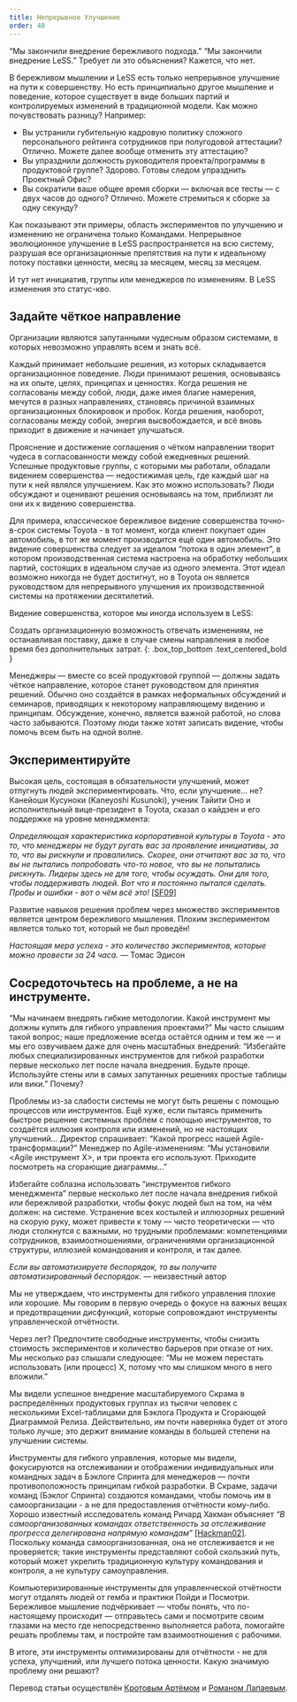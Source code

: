 ```yaml
---
title: Непрерывное Улучшение
order: 40
---
```


“Мы закончили внедрение бережливого подхода.” “Мы закончили внедрение LeSS.” Требует ли это объяснения? Кажется, что нет.

В бережливом мышлении и LeSS есть только непрерывное улучшение на пути к совершенству. Но есть принципиально другое мышление и поведение, которое существует в виде больших партий и контролируемых изменений в традиционной модели. Как можно почувствовать разницу? Например:

* Вы устранили губительную кадровую политику сложного персонального рейтинга сотрудников при полугодовой аттестации? Отлично. Можете далее вообще отменить эту аттестацию?
* Вы упразднили должность руководителя проекта/программы в продуктовой группе? Здорово. Готовы следом упразднить Проектный Офис?
* Вы сократили ваше общее время сборки — включая все тесты — с двух часов до одного? Отлично. Можете стремиться к сборке за одну секунду?

Как показывают эти примеры, область экспериментов по улучшению и изменению не ограничена только Командами. Непрерывное эволюционное улучшение в LeSS распространяется на всю систему, разрушая все организационные препятствия на пути к идеальному потоку поставки ценности, месяц за месяцем, месяц за месяцем.

И тут нет инициатив, группы или менеджеров по изменениям. В LeSS изменения это статус-кво.

## Задайте чёткое направление

Организации являются запутанными чудесным образом системами, в которых невозможно управлять всем и знать всё.

Каждый принимает небольшие решения, из которых складывается организационное поведение. Люди принимают решения, основываясь на их опыте, целях, принципах и ценностях. Когда решения не согласованы между собой, люди, даже имея благие намерения, мечутся в разных направлениях, становясь причиной взаимных организационных блокировок и пробок. Когда решения, наоборот, согласованы между собой, энергия высвобождается, и всё вновь приходит в движение и начинает улучшаться.

Прояснение и достижение соглашения о чётком направлении творит чудеса в согласованности между собой ежедневных решений. Успешные продуктовые группы, с которыми мы работали, обладали видением совершенства — недостижимая цель, где каждый шаг на пути к ней являлся улучшением. Как это можно использовать? Люди обсуждают и оценивают решения основываясь на том, приблизят ли они их к видению совершенства.

Для примера, классическое бережливое видение совершенства точно-в-срок системы Toyota - в тот момент, когда клиент покупает один автомобиль, в тот же момент производится ещё один автомобиль. Это видение совершенства следует за идеалом “потока в один элемент”, в котором производственная система настроена на обработку небольших партий, состоящих в идеальном случае из одного элемента. Этот идеал возможно никогда не будет достигнут, но в Toyota он является руководством для непрерывного улучшения их производственной системы на протяжении десятилетий.

Видение совершенства, которое мы иногда используем в LeSS:

Создать организационную возможность отвечать изменениям, не останавливая поставку, даже в случае смены направления в любое время без дополнительных затрат.
{: .box_top_bottom  .text_centered_bold }

Менеджеры — вместе со всей продуктовой группой — должны задать чёткое направление, которое станет руководством для принятия решений. Обычно оно создаётся в рамках неформальных обсуждений и семинаров, приводящих к некоторому направляющему видению и принципам. Обсуждение, конечно, является важной работой, но слова часто забываются. Поэтому люди также хотят записать видение, чтобы помочь всем быть на одной волне.

## Экспериментируйте

Высокая цель, состоящая в обязательности улучшений, может отпугнуть людей экспериментировать. Что, если улучшение... не? Канейоши Кусуноки (Kaneyoshi Kusunoki), ученик Тайити Оно и исполнительный вице-президент в Toyota, сказал о кайдзен и его поддержке на уровне менеджмента:
                                                                        
*Определяющая характеристика корпоративной культуры в Toyota - это то, что менеджеры не будут ругать вас за проявление инициативы, за то, что вы рискнули и провалились. Скорее, они отчитают вас за то, что вы не пытались попробовать что-то новое, что вы не попытались рискнуть. Лидеры здесь не для того, чтобы осуждать. Они для того, чтобы поддерживать людей. Вот что я постоянно пытался сделать. Пробы и ошибки - вот о чём всё это!* [[SF09]](http://www.amazon.com/Birth-Lean-Takahiro-Fujimoto-ebook/dp/B007EFWP0M)

Развитие навыков решения проблем через множество экспериментов является центром бережливого мышления. Плохим экспериментом является только тот, который не был проведён!

*Настоящая мера успеха - это количество экспериментов, которые можно провести за 24 часа.* — Томас Эдисон

## Сосредоточьтесь на проблеме, а не на инструменте.

“Мы начинаем внедрять гибкие методологии. Какой инструмент мы должны купить для гибкого управления проектами?” Мы часто слышим такой вопрос; наше предложение всегда остаётся одним и тем же — и мы его озвучиваем даже для очень масштабных внедрений: “Избегайте любых специализированных инструментов для гибкой разработки первые несколько лет после начала внедрения. Будьте проще. Используйте стены или в самых запутанных решениях простые таблицы или вики.” Почему?

Проблемы из-за слабости системы не могут быть решены с помощью процессов или инструментов. Ещё хуже, если пытаясь применить быстрое решение системных проблем с помощью инструментов, то создаётся иллюзия контроля или изменений, но не настоящих улучшений... Директор спрашивает: “Какой прогресс нашей Agile-трансформации?” Менеджер по Agile-изменениям: “Мы установили <Agile инструмент X>, и три проекта его используют. Приходите посмотреть на сгорающие диаграммы...”

Избегайте соблазна использовать “инструментов гибкого менеджмента” первые несколько лет после начала внедрения гибкой или бережливой разработки, чтобы фокус людей был на том, на чём должен: на системе. Устранение всех костылей и иллюзорных решений на скорую руку, может привести к тому — чисто теоретически — что люди столкнутся с важными, но трудными проблемами: компетенциями сотрудников, взаимоотношениями, ограничениями организационной структуры, иллюзией командования и контроля, и так далее. 

*Если вы автоматизируете беспорядок, то вы получите автоматизированный беспорядок.* — неизвестный автор

Мы не утверждаем, что инструменты для гибкого управления плохие или хорошие. Мы говорим в первую очередь о фокусе на важных вещах и предотвращении дисфункций, которые сопровождают инструменты управленческой отчётности.

Через <N> лет? Предпочтите свободные инструменты, чтобы снизить стоимость экспериментов и количество барьеров при отказе от них.  Мы несколько раз слышали следующее: “Мы не можем перестать использовать (или процесс) X, потому что мы слишком много в него вложили.”

Мы видели успешное внедрение масштабируемого Скрама в распределённых продуктовых группах из тысячи человек с несколькими Excel-таблицами для Бэклога Продукта и  Сгорающей Диаграммой Релиза. Действительно, им почти наверняка будет от этого только лучше; это держит внимание команды в большей степени на улучшении системы.

Инструменты для гибкого управления, которые мы видели, фокусируются на отслеживании и отображении индивидуальных или командных задач в Бэклоге Спринта для менеджеров — почти противоположность принципам гибкой разработки. В Скраме, задачи команд (Бэклог Спринта) создаются командами, чтобы помочь им в самоорганизации - а не для предоставления отчётности кому-либо. Хорошо известный исследователь команд Ричард Хакман объясняет *“В самоорганизованных командах ответственность за отслеживание прогресса делегирована напрямую командам”* [[Hackman02]](http://www.amazon.com/Leading-Teams-Setting-Stage-Performances/dp/1578513332). Поскольку команда самоорганизованная, она не отслеживается и не проверяется; такие инструменты представляют собой скользкий путь, который может укрепить традиционную культуру командования и контроля, а не культуру самоуправления.

Компьютеризированные инструменты для управленческой отчётности могут отдалять людей от гемба и практики Пойди и Посмотри. Бережливое мышление подчёркивает — чтобы понять, что по-настоящему происходит — отправьтесь сами и посмотрите своим глазами на место где непосредственно выполняется работа, помогайте решать проблемы там, и постройте там взаимоотношения с рабочими.

В итоге, эти инструменты оптимизированы для отчётности - не для успеха, улучшений, или лучшего потока ценности. Какую значимую проблему они решают?

Перевод статьи осуществлён [Кротовым Артёмом](https://www.facebook.com/artem.v.krotov) и [Романом Лапаевым](https://www.linkedin.com/in/romanlapaev).